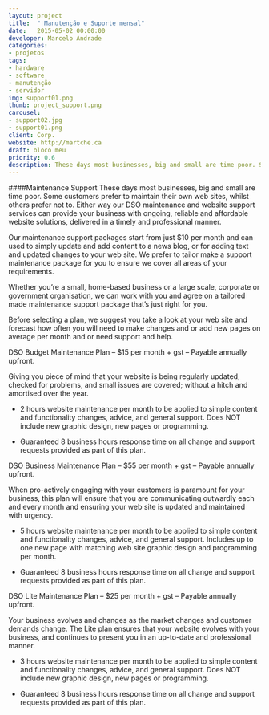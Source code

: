 ```yaml
---
layout: project
title:  " Manutenção e Suporte mensal"
date:   2015-05-02 00:00:00
developer: Marcelo Andrade
categories:
- projetos
tags:
- hardware
- software
- manutenção
- servidor
img: support01.png
thumb: project_support.png
carousel:
- support02.jpg
- support01.png
client: Corp.
website: http://martche.ca
draft: oloco meu
priority: 0.6
description: These days most businesses, big and small are time poor. Some customers prefer to maintain their own web sites, whilst others prefer not to. Either way our DSO maintenance and website support services can provide your business with ongoing, reliable and affordable website solutions, delivered in a timely and professional manner.
---
```

####Maintenance Support
These days most businesses, big and small are time poor. Some customers prefer to maintain their own web sites, whilst others prefer not to. Either way our DSO maintenance and website support services can provide your business with ongoing, reliable and affordable website solutions, delivered in a timely and professional manner.

Our maintenance support packages start from just $10 per month and can used to simply update and add content to a news blog, or for adding text and updated changes to your web site. We prefer to tailor make a support maintenance package for you to ensure we cover all areas of your requirements.

Whether you’re a small, home-based business or a large scale, corporate or government organisation, we can work with you and agree on a tailored made maintenance support package that’s just right for you.

Before selecting a plan, we suggest you take a look at your web site and forecast how often you will need to make changes and or add new pages on average per month and or need support and help.

DSO Budget Maintenance Plan – $15 per month + gst – Payable annually upfront.

Giving you piece of mind that your website is being regularly updated, checked for problems, and small issues are covered; without a hitch and amortised over the year.

* 2 hours website maintenance per month to be applied to simple content and functionality changes, advice, and general support. Does NOT include new graphic design, new pages or programming.

* Guaranteed 8 business hours response time on all change and support requests provided as part of this plan.

DSO Business Maintenance Plan – $55 per month + gst – Payable annually upfront.

When pro-actively engaging with your customers is paramount for your business, this plan will ensure that you are communicating outwardly each and every month and ensuring your web site is updated and maintained with urgency.

* 5 hours website maintenance per month to be applied to simple content and functionality changes, advice, and general support. Includes up to one new page with matching web site graphic design and programming per month.

* Guaranteed 8 business hours response time on all change and support requests provided as part of this plan.

DSO Lite Maintenance Plan – $25 per month + gst – Payable annually upfront.

Your business evolves and changes as the market changes and customer demands change. The Lite plan ensures that your website evolves with your business, and continues to present you in an up-to-date and professional manner.

* 3 hours website maintenance per month to be applied to simple content and functionality changes, advice, and general support. Does NOT include new graphic design, new pages or programming.

* Guaranteed 8 business hours response time on all change and support requests provided as part of this plan.